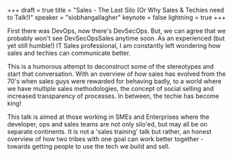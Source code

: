 +++
draft = true
title = "Sales - The Last Silo (Or Why Sales & Techies need to Talk!)"
speaker = "siobhangallagher"
keynote = false
lightning = true
+++

First there was DevOps, now there's DevSecOps. But, we can agree that we probably won't see DevSecOpsSales anytime soon. As an experienced (but yet still humble!) IT Sales professional, I am constantly left wondering how sales and techies can communicate better.

This is a humorous attempt to deconstruct some of the stereotypes and start that conversation. With an overview of how sales has evolved from the 70's when sales guys were rewarded for behaving badly, to a world where we have multiple sales methodologies, the concept of social selling and increased transparency of processes. In between, the techie has become king! 

This talk is aimed at those working in SMEs and Enterprises where the developer, ops and sales teams are not only silo'ed, but may all be on separate continents. It is not a 'sales training' talk but rather, an honest overview of how two tribes with one goal can work better together - towards getting people to use the tech we build and sell.